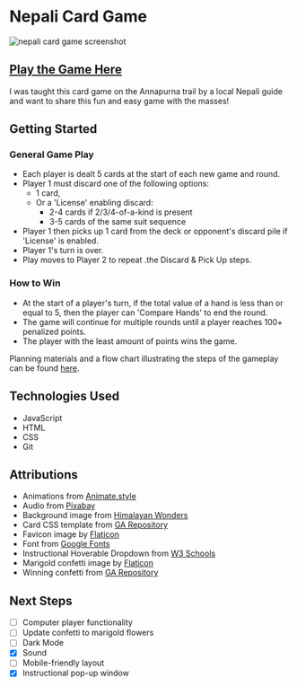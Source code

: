 # Nepali Card Game
![nepali card game screenshot](./assets/images/Nepali%20Screenshot.png)

## [Play the Game Here](https://nepali-card-game.netlify.app/)

I was taught this card game on the Annapurna trail by a local Nepali guide and want to share this fun and easy game with the masses! 

## Getting Started

### General Game Play

* Each player is dealt 5 cards at the start of each new game and round.
* Player 1 must discard one of the following options:
  * 1 card, 
  * Or a 'License' enabling discard:
    * 2-4 cards if 2/3/4-of-a-kind is present
    * 3-5 cards of the same suit sequence
* Player 1 then picks up 1 card from the deck or opponent's discard pile if 'License' is enabled.
* Player 1's turn is over.
* Play moves to Player 2 to repeat .the Discard & Pick Up steps.

### How to Win

* At the start of a player's turn, if the total value of a hand is less than or equal to 5, then the player can 'Compare Hands' to end the round.
* The game will continue for multiple rounds until a player reaches 100+ penalized points.
* The player with the least amount of points wins the game.

Planning materials and a flow chart illustrating the steps of the gameplay can be found [here](https://docs.google.com/document/d/1Aere-NPFgVWvv8nPb7wXUHFs2MAKJY3A7RmimAjnevU/edit#heading=h.gqcl1qcnnnca).

## Technologies Used

* JavaScript
* HTML
* CSS
* Git

## Attributions

* Animations from [Animate.style](https://animate.style/)
* Audio from [Pixabay](https://pixabay.com/)
* Background image from [Himalayan Wonders](https://www.himalayanwonders.com/blog/trekking-options-in-the-annapurna-region.html)
* Card CSS template from [GA Repository](https://github.com/ManliestBen/css-card-template) 
* Favicon image by [Flaticon](https://www.flaticon.com/free-icon/poker-cards_5537635?term=playing+card&page=1&position=21&origin=tag&related_id=5537635)
* Font from [Google Fonts](https://fonts.google.com/)
* Instructional Hoverable Dropdown from [W3 Schools](https://www.w3schools.com/howto/howto_css_dropdown.asp)
* Marigold confetti image by [Flaticon](https://www.flaticon.com/free-icon/mint-marigold_4139490?term=marigold&page=1&position=10&origin=search&related_id=4139490)
* Winning confetti from [GA Repository](https://github.com/SEI-Remote/css-card-deck)

## Next Steps

- [ ] Computer player functionality
- [ ] Update confetti to marigold flowers
- [ ] Dark Mode
- [x] Sound
- [ ] Mobile-friendly layout
- [x] Instructional pop-up window
